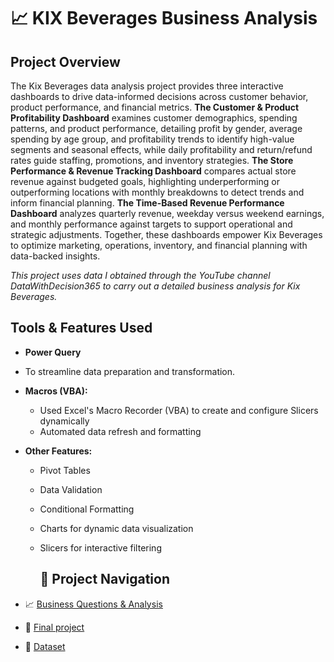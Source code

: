
# 📈 KIX Beverages Business Analysis

## Project Overview

The Kix Beverages data analysis project provides three interactive dashboards to drive data-informed decisions across customer behavior, product performance, and financial metrics. **The Customer & Product Profitability Dashboard** examines customer demographics, spending patterns, and product performance, detailing profit by gender, average spending by age group, and profitability trends to identify high-value segments and seasonal effects, while daily profitability and return/refund rates guide staffing, promotions, and inventory strategies. **The Store Performance & Revenue Tracking Dashboard** compares actual store revenue against budgeted goals, highlighting underperforming or outperforming locations with monthly breakdowns to detect trends and inform financial planning. **The Time-Based Revenue Performance Dashboard** analyzes quarterly revenue, weekday versus weekend earnings, and monthly performance against targets to support operational and strategic adjustments. Together, these dashboards empower Kix Beverages to optimize marketing, operations, inventory, and financial planning with data-backed insights.

_This project uses data I obtained through the YouTube channel DataWithDecision365 to carry out a detailed business analysis for Kix Beverages._ 

## Tools & Features Used

- **Power Query**
- To streamline data preparation and transformation.
- **Macros (VBA):**
  - Used Excel's Macro Recorder (VBA) to create and configure Slicers dynamically
  - Automated data refresh and formatting
- **Other Features:**
  - Pivot Tables
  - Data Validation
  - Conditional Formatting
  - Charts for dynamic data visualization
  - Slicers for interactive filtering
 
    ## 🧭 Project Navigation

- 📈 [ Business Questions & Analysis](Assets/final_project/project_analysis.md)
- 📁 [Final project](Assets/final_project/Kix_final_Project.xlsx)
- 📁 [Dataset](Assets/final_project/Kix_Business_Dataset)


